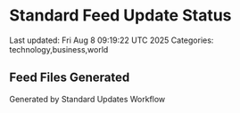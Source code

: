 # Standard Feed Update Status
Last updated: Fri Aug  8 09:19:22 UTC 2025
Categories: technology,business,world

## Feed Files Generated

Generated by Standard Updates Workflow
